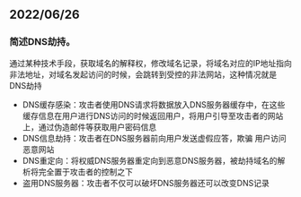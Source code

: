 ## 2022/06/26

### 简述DNS劫持。



通过某种技术手段，获取域名的解释权，修改域名记录，将域名对应的IP地址指向非法地址，对域名发起访问的时候，会跳转到受控的非法网站，这种情况就是DNS劫持



- DNS缓存感染：攻击者使用DNS请求将数据放入DNS服务器缓存中，在这些缓存信息在用户进行DNS访问的时候返回用户，将用户引导至攻击者的网站上，通过伪造邮件等获取用户密码信息
- DNS信息劫持：攻击者在DNS服务器前向用户发送虚假应答，欺骗 用户访问恶意网站
- DNS重定向：将权威DNS服务器重定向到恶意DNS服务器，被劫持域名的解析将完全置于攻击者的控制之下
- 盗用DNS服务器：攻击者不仅可以破坏DNS服务器还可以改变DNS记录